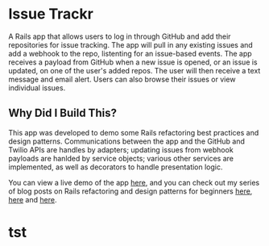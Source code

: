 # Issue Trackr

A Rails app that allows users to log in through GitHub and add their repositories for issue tracking. The app will pull in any existing issues and add a webhook to the repo, listenting for an issue-based events. The app receives a payload from GitHub when a new issue is opened, or an issue is updated, on one of the user's added repos. The user will then receive a text message and email alert. Users can also browse their issues or view individual issues. 

## Why Did I Build This?

This app was developed to demo some Rails refactoring best practices and design patterns. Communications between the app and the GitHub and Twilio APIs are handles by adapters; updating issues from webhook payloads are hanlded by service objects; various other services are implemented, as well as decorators to handle presentation logic. 

You can view a live demo of the app [here](http://issue-trackr.herokuapp.com/), and you can check out my series of blog posts on Rails refactoring and design patterns for beginners [here](http://www.thegreatcodeadventure.com/rails-refactoring-part-i-the-adapter-pattern/), [here](https://thegreatcodeadventure.com/rails-refactoring-part-ii-services) and [here](https://thegreatcodeadventure.com/rails-refactoring-part-ii-the-decorator-pattern).
# tst
